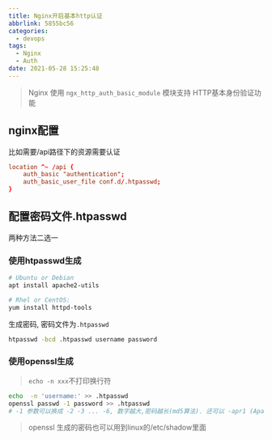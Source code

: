 ```yaml
---
title: Nginx开启基本http认证
abbrlink: 5855bc56
categories:
  - devops
tags:
  - Nginx
  - Auth
date: 2021-05-28 15:25:48
---
```


> Nginx 使用  `ngx_http_auth_basic_module`  模块支持 HTTP基本身份验证功能

## nginx配置

比如需要/api路径下的资源需要认证

```conf
location ^~ /api {
    auth_basic "authentication";
    auth_basic_user_file conf.d/.htpasswd;
}
```

## 配置密码文件.htpasswd

两种方法二选一

### 使用htpasswd生成

```bash
# Ubuntu or Debian
apt install apache2-utils

# Rhel or CentOS:
yum install httpd-tools
```

生成密码, 密码文件为`.htpasswd`

```bash
htpasswd -bcd .htpasswd username password
```

### 使用openssl生成

> `echo -n xxx`不打印换行符

```bash
echo  -n 'username:' >> .htpasswd
openssl passwd -1 password >> .htpasswd
# -1 参数可以换成 -2 -3 ... -6, 数字越大,密码越长(md5算法). 还可以 -apr1 (Apache variant of the BSD algorithm).
```

> openssl 生成的密码也可以用到linux的/etc/shadow里面
